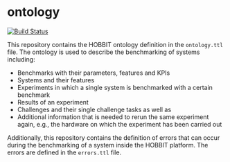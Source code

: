 # ontology

[![Build Status](https://travis-ci.org/hobbit-project/ontology.svg?branch=master)](https://travis-ci.org/hobbit-project/ontology)

This repository contains the HOBBIT ontology definition in the `ontology.ttl` file.
The ontology is used to describe the benchmarking of systems including:

- Benchmarks with their parameters, features and KPIs
- Systems and their features
- Experiments in which a single system is benchmarked with a certain benchmark
- Results of an experiment
- Challenges and their single challenge tasks as well as
- Additional information that is needed to rerun the same experiment again, e.g., the hardware on which the experiment has been carried out

Additionally, this repository contains the definition of errors that can occur during the benchmarking of a system inside the HOBBIT platform. The errors are defined in the `errors.ttl` file.
